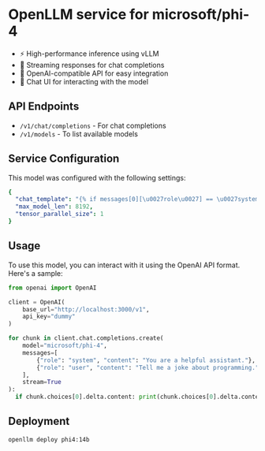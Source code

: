 # OpenLLM service for microsoft/phi-4

- ⚡ High-performance inference using vLLM
- 💬 Streaming responses for chat completions
- 🔄 OpenAI-compatible API for easy integration
- 🎨 Chat UI for interacting with the model

## API Endpoints

- `/v1/chat/completions` - For chat completions
- `/v1/models` - To list available models

## Service Configuration

This model was configured with the following settings:

```yaml
{
  "chat_template": "{% if messages[0][\u0027role\u0027] == \u0027system\u0027 %}\n    {% set offset = 1 %}\n{% else %}\n    {% set offset = 0 %}\n{% endif %}\n\n{% for message in messages %}\n    {% if (message[\u0027role\u0027] == \u0027user\u0027) != (loop.index0 % 2 == offset) %}\n        {{ raise_exception(\u0027Conversation roles must alternate user/assistant/user/assistant/...\u0027) }}\n    {% endif %}\n\n    {{ \u0027\u003c|\u0027 + message[\u0027role\u0027] + \u0027|\u003e\\n\u0027 + message[\u0027content\u0027].strip() + \u0027\u003c|end|\u003e\u0027 + \u0027\\n\u0027 }}\n\n    {% if loop.last and message[\u0027role\u0027] == \u0027user\u0027 and add_generation_prompt %}\n        {{ \u0027\u003c|assistant|\u003e\\n\u0027 }}\n    {% endif %}\n{% endfor %}\n",
  "max_model_len": 8192,
  "tensor_parallel_size": 1
}
```

## Usage

To use this model, you can interact with it using the OpenAI API format. Here's a sample:

```python
from openai import OpenAI

client = OpenAI(
    base_url="http://localhost:3000/v1",
    api_key="dummy"
)

for chunk in client.chat.completions.create(
    model="microsoft/phi-4",
    messages=[
        {"role": "system", "content": "You are a helpful assistant."},
        {"role": "user", "content": "Tell me a joke about programming."}
    ],
    stream=True
):
  if chunk.choices[0].delta.content: print(chunk.choices[0].delta.content, end="")
```

## Deployment

```bash
openllm deploy phi4:14b
```